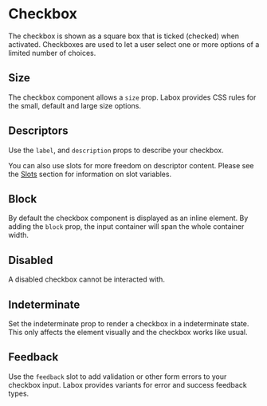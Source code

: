 # Checkbox

The checkbox is shown as a square box that is ticked (checked) when activated. Checkboxes are used to let a user select one or more options of a limited number of choices.

<Snippet :code="example" />

## Size

The checkbox component allows a `size` prop. Labox provides CSS rules for the small, default and large size options.

<Snippet :code="sizes" />

## Descriptors

Use the `label`, and `description` props to describe your checkbox.

<Snippet :code="descriptors" />

You can also use slots for more freedom on descriptor content. Please see the [Slots](#slots) section for information on slot variables.

<Snippet :code="descriptorsslots" />

## Block

By default the checkbox component is displayed as an inline element. By adding the `block` prop, the input container will span the whole container width.

<Snippet :code="block" />

## Disabled

A disabled checkbox cannot be interacted with.

<Snippet :code="disabled" />

## Indeterminate

Set the indeterminate prop to render a checkbox in a indeterminate state. This only affects the element visually and the checkbox works like usual.

<Snippet :code="indeterminate" />

## Feedback

Use the `feedback` slot to add validation or other form errors to your checkbox input. Labox provides variants for error and success feedback types.

<Snippet :code="feedback" />

<script lang="ts" setup>
const example = `<LCheckbox label="Check me!" />`

const sizes = `
<LCheckbox size="sm" label="Small" block />
<LCheckbox size="md" label="Default" block />
<LCheckbox size="lg" label="Large" block />
`

const descriptors = `
<LCheckbox 
  label="Label"
  description="Description"
/>
`

const descriptorsslots = `
<LCheckbox placeholder="Placeholder">
  <template #label="{ id }">
    <label :for="id">Label</label>
  </template>
  <template #description>
    <span style="color: purple" v-text="'Description'" />
  </template>
</LCheckbox>
`

const block = `
<LCheckbox block label="I'm wide!" />
<LCheckbox block label="Me too!" />
`

const disabled = `
<LCheckbox disabled label="Can't check me!" block />
<LCheckbox disabled checked label="Can't uncheck me!" block />`

const indeterminate = `
<LCheckbox indeterminate label="Indeterminate" />`

const feedback = `
<LCheckbox label="Checkbox" block feedback="Bad!" />
<LCheckbox label="Checkbox" block feedback="Good!" feedback-type="success" />
`
</script>
